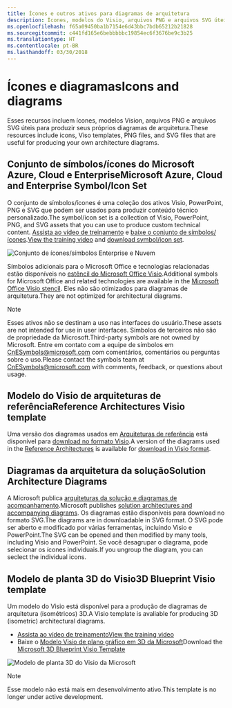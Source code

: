```yaml
---
title: Ícones e outros ativos para diagramas de arquitetura
description: Ícones, modelos do Visio, arquivos PNG e arquivos SVG úteis para a produção dos seus próprios diagramas de arquitetura
ms.openlocfilehash: f65a09450ba1b7154e6d43bbc7bdb65212b21828
ms.sourcegitcommit: c441fd165e6bebbbbbc19854ec6f3676be9c3b25
ms.translationtype: HT
ms.contentlocale: pt-BR
ms.lasthandoff: 03/30/2018
---
```

# <a name="icons-and-diagrams"></a><span data-ttu-id="8ce30-103">Ícones e diagramas</span><span class="sxs-lookup"><span data-stu-id="8ce30-103">Icons and diagrams</span></span>

<span data-ttu-id="8ce30-104">Esses recursos incluem ícones, modelos Vision, arquivos PNG e arquivos SVG úteis para produzir seus próprios diagramas de arquitetura.</span><span class="sxs-lookup"><span data-stu-id="8ce30-104">These resources include icons, Viso templates, PNG files, and SVG files that are useful for producing your own architecture diagrams.</span></span>

## <a name="microsoft-azure-cloud-and-enterprise-symbolicon-set"></a><span data-ttu-id="8ce30-105">Conjunto de símbolos/ícones do Microsoft Azure, Cloud e Enterprise</span><span class="sxs-lookup"><span data-stu-id="8ce30-105">Microsoft Azure, Cloud and Enterprise Symbol/Icon Set</span></span>

<span data-ttu-id="8ce30-106">O conjunto de símbolos/ícones é uma coleção dos ativos Visio, PowerPoint, PNG e SVG que podem ser usados para produzir conteúdo técnico personalizado.</span><span class="sxs-lookup"><span data-stu-id="8ce30-106">The symbol/icon set is a collection of Visio, PowerPoint, PNG, and SVG assets that you can use to produce custom technical content.</span></span>
<span data-ttu-id="8ce30-107">[Assista ao vídeo de treinamento](http://aka.ms/CnESymbolsVideo) e [baixe o conjunto de símbolos/ícones](http://aka.ms/CnESymbols).</span><span class="sxs-lookup"><span data-stu-id="8ce30-107">[View the training video](http://aka.ms/CnESymbolsVideo) and [download symbol/icon set](http://aka.ms/CnESymbols).</span></span> 

![Conjunto de ícones/símbolos Enterprise e Nuvem](./_images/CnESymbols.png)

<span data-ttu-id="8ce30-109">Símbolos adicionais para o Microsoft Office e tecnologias relacionadas estão disponíveis no [estêncil do Microsoft Office Visio](http://www.microsoft.com/download/details.aspx?id=35772).</span><span class="sxs-lookup"><span data-stu-id="8ce30-109">Additional symbols for Microsoft Office and related technologies are available in the [Microsoft Office Visio stencil](http://www.microsoft.com/download/details.aspx?id=35772).</span></span> <span data-ttu-id="8ce30-110">Eles não são otimizados para diagramas de arquitetura.</span><span class="sxs-lookup"><span data-stu-id="8ce30-110">They are not optimized for architectural diagrams.</span></span>   

> [!NOTE]
> <span data-ttu-id="8ce30-111">Esses ativos não se destinam a uso nas interfaces do usuário.</span><span class="sxs-lookup"><span data-stu-id="8ce30-111">These assets are not intended for use in user interfaces.</span></span> <span data-ttu-id="8ce30-112">Símbolos de terceiros não são de propriedade da Microsoft.</span><span class="sxs-lookup"><span data-stu-id="8ce30-112">Third-party symbols are not owned by Microsoft.</span></span>
> <span data-ttu-id="8ce30-113">Entre em contato com a equipe de símbolos em [CnESymbols@microsoft.com](mailto:CnESymbols@microsoft.com) com comentários, comentários ou perguntas sobre o uso.</span><span class="sxs-lookup"><span data-stu-id="8ce30-113">Please contact the symbols team at [CnESymbols@microsoft.com](mailto:CnESymbols@microsoft.com) with comments, feedback, or questions about usage.</span></span>

## <a name="reference-architectures-visio-template"></a><span data-ttu-id="8ce30-114">Modelo do Visio de arquiteturas de referência</span><span class="sxs-lookup"><span data-stu-id="8ce30-114">Reference Architectures Visio template</span></span> 

<span data-ttu-id="8ce30-115">Uma versão dos diagramas usados em [Arquiteturas de referência](../reference-architectures/index.md) está disponível para [download no formato Visio](https://aka.ms/arch-diagrams).</span><span class="sxs-lookup"><span data-stu-id="8ce30-115">A version of the diagrams used in the [Reference Architectures](../reference-architectures/index.md) is available for [download in Visio format](https://aka.ms/arch-diagrams).</span></span>

## <a name="solution-architecture-diagrams"></a><span data-ttu-id="8ce30-116">Diagramas da arquitetura da solução</span><span class="sxs-lookup"><span data-stu-id="8ce30-116">Solution Architecture Diagrams</span></span>

<span data-ttu-id="8ce30-117">A Microsoft publica [arquiteturas da solução e diagramas de acompanhamento](https://azure.microsoft.com/solutions/architecture/).</span><span class="sxs-lookup"><span data-stu-id="8ce30-117">Microsoft publishes [solution architectures and accompanying diagrams](https://azure.microsoft.com/solutions/architecture/).</span></span> <span data-ttu-id="8ce30-118">Os diagramas estão disponíveis para download no formato SVG.</span><span class="sxs-lookup"><span data-stu-id="8ce30-118">The diagrams are in downloadable in SVG format.</span></span> <span data-ttu-id="8ce30-119">O SVG pode ser aberto e modificado por várias ferramentas, incluindo Visio e PowerPoint.</span><span class="sxs-lookup"><span data-stu-id="8ce30-119">The SVG can be opened and then modified by many tools, including Visio and PowerPoint.</span></span> <span data-ttu-id="8ce30-120">Se você desagrupar o diagrama, pode selecionar os ícones individuais.</span><span class="sxs-lookup"><span data-stu-id="8ce30-120">If you ungroup the diagram, you can seclect the individual icons.</span></span>   

## <a name="3d-blueprint-visio-template"></a><span data-ttu-id="8ce30-121">Modelo de planta 3D do Visio</span><span class="sxs-lookup"><span data-stu-id="8ce30-121">3D Blueprint Visio template</span></span>

<span data-ttu-id="8ce30-122">Um modelo do Visio está disponível para a produção de diagramas de arquitetura (isométricos) 3D.</span><span class="sxs-lookup"><span data-stu-id="8ce30-122">A Visio template is avaliable for producing 3D (isometric) architectural diagrams.</span></span>

- [<span data-ttu-id="8ce30-123">Assista ao vídeo de treinamento</span><span class="sxs-lookup"><span data-stu-id="8ce30-123">View the training video</span></span>](http://aka.ms/3dBlueprintTemplateVideo) 
- <span data-ttu-id="8ce30-124">Baixe o [Modelo Visio de plano gráfico em 3D da Microsoft](http://aka.ms/3DBlueprintTemplate)</span><span class="sxs-lookup"><span data-stu-id="8ce30-124">Download the [Microsoft 3D Blueprint Visio Template](http://aka.ms/3DBlueprintTemplate)</span></span>

![Modelo de planta 3D do Visio da Microsoft](./_images/3DBlueprintVisioTemplate.png)

> [!NOTE]
> <span data-ttu-id="8ce30-126">Esse modelo não está mais em desenvolvimento ativo.</span><span class="sxs-lookup"><span data-stu-id="8ce30-126">This template is no longer under active development.</span></span>
